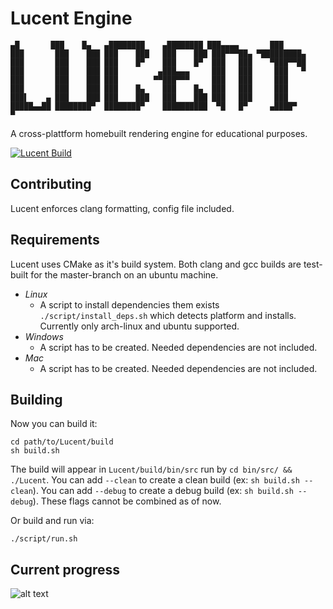 # Lucent Engine

```
▄█       ███    █▄   ▄████████    ▄████████ ███▄▄▄▄       ███    
███       ███    ███ ███    ███   ███    ███ ███▀▀▀██▄ ▀█████████▄
███       ███    ███ ███    █▀    ███    █▀  ███   ███    ▀███▀▀██
███       ███    ███ ███         ▄███▄▄▄     ███   ███     ███   ▀
███       ███    ███ ███        ▀▀███▀▀▀     ███   ███     ███    
███       ███    ███ ███    █▄    ███    █▄  ███   ███     ███    
███▌    ▄ ███    ███ ███    ███   ███    ███ ███   ███     ███    
█████▄▄██ ████████▀  ████████▀    ██████████  ▀█   █▀     ▄████▀  
▀
```
A cross-plattform homebuilt rendering engine for educational purposes.

[![Lucent Build](https://github.com/Dequilla/Lucent/actions/workflows/lucent_cross_platform_build.yml/badge.svg?branch=master)](https://github.com/Dequilla/Lucent/actions/workflows/lucent_cross_platform_build.yml)

## Contributing
Lucent enforces clang formatting, config file included.

## Requirements
Lucent uses CMake as it's build system. Both clang and gcc builds are test-built for the master-branch on an ubuntu machine.

- *Linux*
  - A script to install dependencies them exists `./script/install_deps.sh` which detects platform and installs. Currently only arch-linux and ubuntu supported.
- *Windows*
  - A script has to be created. Needed dependencies are not included.
- *Mac*
  - A script has to be created. Needed dependencies are not included.

## Building
Now you can build it:

```shell
cd path/to/Lucent/build
sh build.sh
```
The build will appear in `Lucent/build/bin/src` run by `cd bin/src/ && ./Lucent`.
You can add `--clean` to create a clean build (ex: `sh build.sh --clean`).
You can add `--debug` to create a debug build (ex: `sh build.sh --debug`).
These flags cannot be combined as of now.

Or build and run via:
```shell
./script/run.sh
```

## Current progress
![alt text](https://github.com/Dequilla/Lucent/raw/master/progress_latest.png "An image of the engine in action with the current build")
